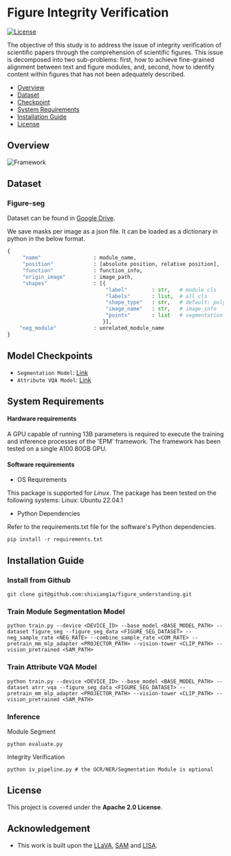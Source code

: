 # Figure Integrity Verification

[![License](https://img.shields.io/badge/License-Apache%202.0-blue.svg)](https://opensource.org/licenses/Apache-2.0)

The objective of this study is to address the issue of integrity verification of scientific papers through the comprehension of scientific figures. This issue is decomposed into two sub-problems: first, how to achieve fine-grained alignment between text and figure modules, and, second, how to identify content within figures that has not been adequately described.

- [Overview](#overview)
- [Dataset](#dataset)
- [Checkpoint](#model-checkpoints)
- [System Requirements](#system-requirements)
- [Installation Guide](#installation-guide)
- [License](#license)

## Overview

![Framework](https://github.com/shixiang1a/figure_understanding/blob/main/framework.png)

## Dataset

### Figure-seg

Dataset can be found in [Google Drive](https://drive.google.com/file/d/1966TIfBd5KFBG6pWIG7fWgCv3hLzmsQU/view?usp=sharing).

We save masks per image as a json file. It can be loaded as a dictionary in python in the below format.

```python
{
     "name"                 : module_name,
     "position"             : [absolute position, relative position],
     "function"             : function_info,
     "origin_image"         : image_path,
     "shapes"               : [{
                                "label"        : str,   # module cls
                                "labels"       : list,  # all cls
                                "shape_type"   : str,   # default: polygon
                                "image_name"   : str,   # image_info
                                "points"       : list   # segmentation mask
                               }],
    "neg_module"            : unrelated_module_name
}
```

## Model Checkpoints

- `Segmentation Model`: [Link](https://pan.baidu.com/s/1c5DvLLqCYVs4PPTVpJnR9g?pwd=ft2m)
- `Attribute VQA Model`: [Link](https://pan.baidu.com/s/1zbH-8mo2YCvV_xB5Vo3u8A?pwd=j5sg)

## System Requirements

#### Hardware requirements

A GPU capable of running 13B parameters is required to execute the training and inference processes of the 'EPM' framework. The framework has been tested on a single A100 80GB GPU.

#### Software requirements

- OS Requirements

This package is supported for *Linux*. The package has been tested on the following systems: Linux: Ubuntu 22.04.1

- Python Dependencies

Refer to the requirements.txt file for the software's Python dependencies.

```
pip install -r requirements.txt
```

## Installation Guide

### Install from Github

```
git clone git@github.com:shixiang1a/figure_understanding.git
```

### Train Module Segmentation Model

```
python train.py --device <DEVICE_ID> --base_model <BASE_MODEL_PATH> --dataset figure_seg --figure_seg_data <FIGURE_SEG_DATASET> --neg_sample_rate <NEG_RATE> --combine_sample_rate <COM_RATE> --pretrain_mm_mlp_adapter <PROJECTOR_PATH> --vision-tower <CLIP_PATH> --vision_pretrained <SAM_PATH>
```

### Train Attribute VQA Model

```
python train.py --device <DEVICE_ID> --base_model <BASE_MODEL_PATH> --dataset atrr_vqa --figure_seg_data <FIGURE_SEG_DATASET> --pretrain_mm_mlp_adapter <PROJECTOR_PATH> --vision-tower <CLIP_PATH> --vision_pretrained <SAM_PATH>
```

### Inference

Module Segment

```
python evaluate.py
```

Integrity Verification

```
python iv_pipeline.py # the OCR/NER/Segmentation Module is optional
```

## License

This project is covered under the **Apache 2.0 License**.

## Acknowledgement

- This work is built upon the [LLaVA](https://github.com/haotian-liu/LLaVA), [SAM](https://github.com/facebookresearch/segment-anything) and [LISA](https://github.com/dvlab-research/LISA).
